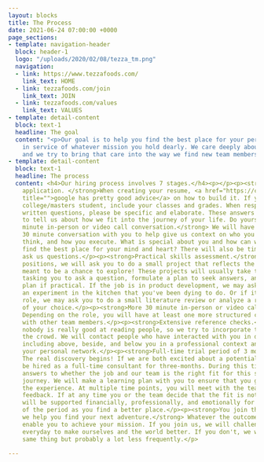 ```yaml
---
layout: blocks
title: The Process
date: 2021-06-24 07:00:00 +0000
page_sections:
- template: navigation-header
  block: header-1
  logo: "/uploads/2020/02/08/tezza_tm.png"
  navigation:
  - link: https://www.tezzafoods.com/
    link_text: HOME
  - link: tezzafoods.com/join
    link_text: JOIN
  - link: tezzafoods.com/values
    link_text: VALUES
- template: detail-content
  block: text-1
  headline: The goal
  content: "<p>Our goal is to help you find the best place for your personal growth,
    in service of whatever mission you hold dearly. We care deeply about our relationships,
    and we try to bring that care into the way we find new team members.</p>"
- template: detail-content
  block: text-1
  headline: The process
  content: <h4>Our hiring process involves 7 stages.</h4><p></p><p><strong>Initial
    application. </strong>When creating your resume, <a href="https://careers.google.com/videos/google-resume-tips-and-advice/"
    title="">google has pretty good advice</a> on how to build it. If you are a recent
    college/masters student, include your classes and grades. When responding to our
    written questions, please be specific and elaborate. These answers are your chance
    to tell us about how we fit into the journey of your life. Do yourself justice.</p><p><strong>30
    minute in-person or video call conversation.</strong> We will have a brief, structured
    30 minute conversation with you to help give us context on who you are, how you
    think, and how you execute. What is special about you and how can we help you
    find the best place for your mind and heart? There will also be time for you to
    ask us questions.</p><p><strong>Practical skills assessment.</strong> For all
    positions, we will ask you to do a small project that reflects the position. It's
    meant to be a chance to explore! These projects will usually take the shape of
    tasking you to ask a question, formulate a plan to seek answers, and execute that
    plan if practical. If the job is in product development, we may ask you to document
    an experiment in the kitchen that you've been dying to do. Or if it is a science
    role, we may ask you to do a small literature review or analyze a recent paper
    of your choice.</p><p><strong>More 30 minute in-person or video call conversations</strong>.
    Depending on the role, you will have at least one more structured conversation
    with other team members.</p><p><strong>Extensive reference checks.</strong> Honestly,
    nobody is really good at reading people, so we try to incorporate the wisdom of
    the crowd. We will contact people who have interacted with you in different circumstances,
    including above, beside, and below you in a professional context and others from
    your personal network.</p><p><strong>Full-time trial period of 3 months.</strong>
    The real discovery begins! If we are both excited about a potential fit, you will
    be hired as a full-time consultant for three-months. During this time, we'll seek
    answers to whether the job and our team is the right fit for this stage of your
    journey. We will make a learning plan with you to ensure that you grow during
    the experience. At multiple time points, you will meet with the team and exchange
    feedback. If at any time you or the team decide that the fit is not right, you
    will be supported financially, professionally, and emotionally for the remainder
    of the period as you find a better place.</p><p><strong>You join the colony or
    we help you find your next adventure.</strong> Whatever the outcome, we want to
    enable you to achieve your mission. If you join us, we will challenge each other
    everyday to make ourselves and the world better. If you don't, we will do the
    same thing but probably a lot less frequently.</p>

---
```

